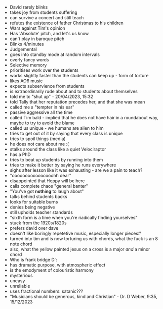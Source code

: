 - David rarely blinks
- takes joy from students suffering
- can survive a concert and still teach
- refutes the existence of father Christmas to his children
- Wars against Tim's opinion
- Has 'Absolute' pitch, and let's us know
- can't play in baroque pitch
- Blinks 4/minutes
- Judgemental
- goes into standby mode at random intervals
- overly fancy words
- Selective memory
- prioritises work over the students
- works slightly faster than the students can keep up - form of torture
- likes AO6 music
- expects subservience from students
- is extraordinarily rude about and to students about themselves
- told me to "shut up" - 20/04/2023, 15:32
- told Tally that her reputation precedes her, and that she was mean
- called me a "tempter in his ear" 
- passive aggressive all the time
- called Tim bald - implied that he does not have hair in a roundabout way, maybe to try to avoid the blame
- called us unique - we humans are alien to him
- tries to get out of it by saying that every class is unique 
- tries to spoil things (media)
- he does not care about me :(
- stalks around the class like a quiet Velociraptor
- has a PhD
- tries to beat up students by running into them
- tries to make it better by saying he runs everywhere
- sighs after lesson like it was exhausting - are we a pain to teach?
- "oooooooooooooooohh dear"
- disappointed that Heppy will be here
- calls complete chaos "general banter"
- "You've got **nothing** to laugh about"
- talks behind students backs
- looks for suitable burns
- denies being negative
- still upholds teacher standards
- "sixth form is a time when you're riadically finding yourselves"
- stuck from the 1920s/1820s
- prefers david over dave
- doesn't like boringly repetetive music, especially longer pieces#
- turned into tim and is now torturing us with chords, what the fuck is an 8 note chord
- also, what the yellow painted jesus on a cross is a major *and* a minor chord
- Who is frank bridge D':
- has dramatic purpose, with atmospheric effect
- is the emodyment of colouristic harmony
- mysterious
- uneasy
- unreliable
- uses fractional numbers: satanic???
- "Musicians should be generous, kind and Christian" - Dr. D Weber, 9:35, 15/12/2023
